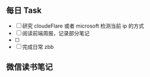## 每日 Task
- [ ] 研究 cloudeFlare 或者 microsoft 检测当前 ip 的方式
- [ ] 阅读前端周报，记录部分笔记
- [ ] 
- [ ] 完成日常 zbb
## 微信读书笔记
<!-- start of weread -->
<!-- end of weread -->